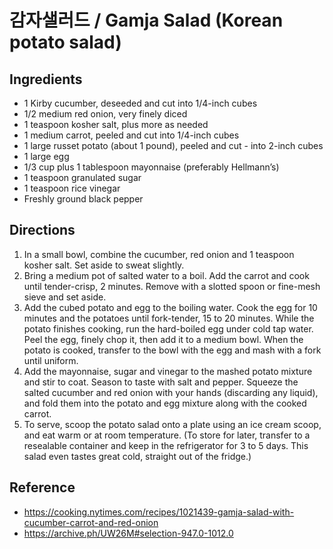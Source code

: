 # 감자샐러드 / Gamja Salad (Korean potato salad)

## Ingredients

- 1 Kirby cucumber, deseeded and cut into 1/4-inch cubes
- 1/2 medium red onion, very finely diced
- 1 teaspoon kosher salt, plus more as needed
- 1 medium carrot, peeled and cut into 1/4-inch cubes
- 1 large russet potato (about 1 pound), peeled and cut - into 2-inch cubes
- 1 large egg
- 1/3 cup plus 1 tablespoon mayonnaise (preferably Hellmann’s)
- 1 teaspoon granulated sugar
- 1 teaspoon rice vinegar
- Freshly ground black pepper

## Directions

1. In a small bowl, combine the cucumber, red onion and 1 teaspoon kosher salt. Set aside to sweat slightly.
2. Bring a medium pot of salted water to a boil. Add the carrot and cook until tender-crisp, 2 minutes. Remove with a slotted spoon or fine-mesh sieve and set aside.
3. Add the cubed potato and egg to the boiling water. Cook the egg for 10 minutes and the potatoes until fork-tender, 15 to 20 minutes. While the potato finishes cooking, run the hard-boiled egg under cold tap water. Peel the egg, finely chop it, then add it to a medium bowl. When the potato is cooked, transfer to the bowl with the egg and mash with a fork until uniform.
4. Add the mayonnaise, sugar and vinegar to the mashed potato mixture and stir to coat. Season to taste with salt and pepper. Squeeze the salted cucumber and red onion with your hands (discarding any liquid), and fold them into the potato and egg mixture along with the cooked carrot.
5. To serve, scoop the potato salad onto a plate using an ice cream scoop, and eat warm or at room temperature. (To store for later, transfer to a resealable container and keep in the refrigerator for 3 to 5 days. This salad even tastes great cold, straight out of the fridge.)

## Reference

- <https://cooking.nytimes.com/recipes/1021439-gamja-salad-with-cucumber-carrot-and-red-onion>
- <https://archive.ph/UW26M#selection-947.0-1012.0>